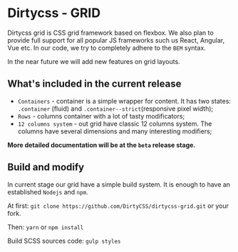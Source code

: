 # Dirtycss - GRID
Dirtycss grid is CSS grid framework based on flexbox. We also plan to provide full support for all popular JS frameworks
such us React, Angular, Vue etc. In our code, we try to completely adhere to the `BEM` syntax.

In the near future we will add new features on grid layouts.

## What's included in the current release
* `Containers` - container is a simple wrapper for content. It has two states: `.container` (fluid) and `.container--strict`(responsive pixel width);
* `Rows` - columns container with a lot of tasty modificators;
* `12 columns system` - out grid have classic 12 columns system. The columns have several dimensions and many interesting modifiers;

**More detailed documentation will be at the `beta` release stage.**

## Build and modify
In current stage our grid have a simple build system. It is enough to have an established `Nodejs` and `npm`.

At first:
`git clone https://github.com/DirtyCSS/dirtycss-grid.git` or your fork.

Then:
`yarn` or `npm install`

Build SCSS sources code:
`gulp styles`
